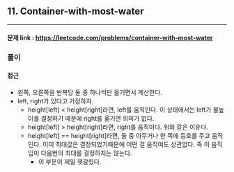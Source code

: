 ## 11. Container-with-most-water

---

#### 문제 link : https://leetcode.com/problems/container-with-most-water
### 풀이

#### 접근 
- 왼쪽, 오른쪽을 반복당 둘 중 하나씩만 옮기면서 계산한다.
- left, right가 있다고 가정하자.
  - height[left] < height[right]라면, left를 움직인다. 이 상태에서는 left가 물높이를 결정하기 때문에 right를 옮기면 의미가 없다.
  - height[left] > height[right]라면, right를 움직이다. 위와 같은 이유다.
  - height[left] == height[right]라면, 둘 중 아무거나 한 쪽에 등호를 주고 움직인다. 이미 최대값은 결정되었기때문에 어떤 걸 움직여도 상관없다. 즉 이 움직임이 다음번의 최대를 결정하지는 않는다.
    - 이 부분이 제일 헷갈렸다.




